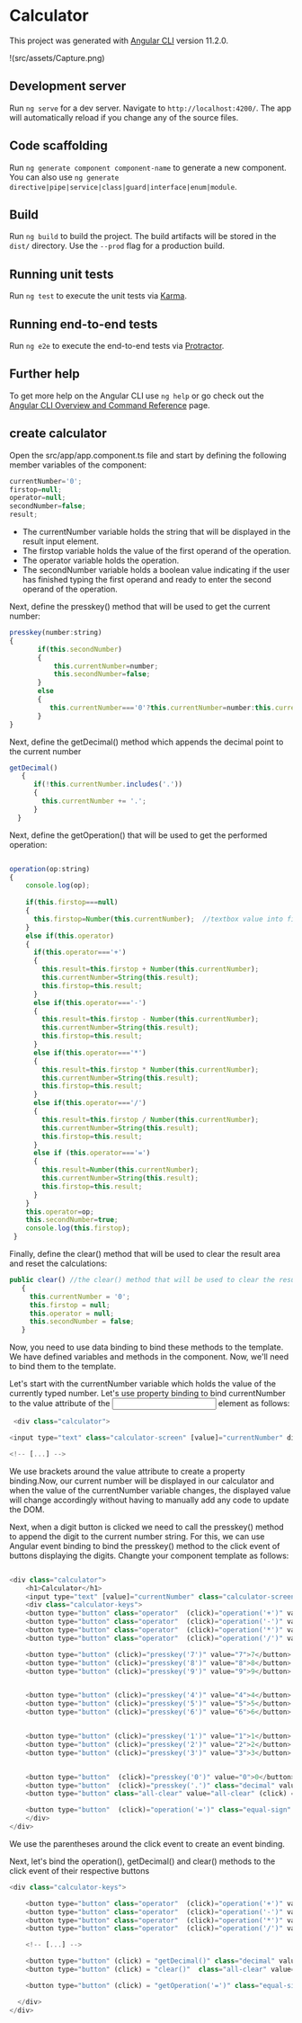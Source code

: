 # Calculator

This project was generated with [Angular CLI](https://github.com/angular/angular-cli) version 11.2.0.

!(src/assets/Capture.png)

## Development server

Run `ng serve` for a dev server. Navigate to `http://localhost:4200/`. The app will automatically reload if you change any of the source files.

## Code scaffolding

Run `ng generate component component-name` to generate a new component. You can also use `ng generate directive|pipe|service|class|guard|interface|enum|module`.

## Build

Run `ng build` to build the project. The build artifacts will be stored in the `dist/` directory. Use the `--prod` flag for a production build.

## Running unit tests

Run `ng test` to execute the unit tests via [Karma](https://karma-runner.github.io).

## Running end-to-end tests

Run `ng e2e` to execute the end-to-end tests via [Protractor](http://www.protractortest.org/).

## Further help

To get more help on the Angular CLI use `ng help` or go check out the [Angular CLI Overview and Command Reference](https://angular.io/cli) page.

## create calculator 
Open the src/app/app.component.ts file and start by defining the following member variables of the component:
```javascript
currentNumber='0'; 
firstop=null;
operator=null;
secondNumber=false; 
result; 
```
* The currentNumber variable holds the string that will be displayed in the result input element.
* The firstop variable holds the value of the first operand of the operation.
* The operator variable holds the operation.
* The secondNumber variable holds a boolean value indicating if the user has finished typing the first operand and ready to enter the second operand of the operation.

Next, define the presskey() method that will be used to get the current number:
```javascript
presskey(number:string) 
{ 
       if(this.secondNumber) 
       {
           this.currentNumber=number;  
           this.secondNumber=false;  
       }
       else
       {
          this.currentNumber==='0'?this.currentNumber=number:this.currentNumber+=number; 
       }    
}   
```
Next, define the getDecimal() method which appends the decimal point to the current number

```javascript
getDecimal()
   {
      if(!this.currentNumber.includes('.'))
      {
        this.currentNumber += '.'; 
      }
  }
  ```
  Next, define the getOperation() that will be used to get the performed operation:
  
  ```javascript

operation(op:string)	
{
      console.log(op);  
      
      if(this.firstop===null)
      {
        this.firstop=Number(this.currentNumber);  //textbox value into firstop
      }
      else if(this.operator)
      {
        if(this.operator==='+')
        {
          this.result=this.firstop + Number(this.currentNumber);  
          this.currentNumber=String(this.result);
          this.firstop=this.result;
        }
        else if(this.operator==='-')
        {
          this.result=this.firstop - Number(this.currentNumber);
          this.currentNumber=String(this.result);
          this.firstop=this.result;
        }
        else if(this.operator==='*')
        {
          this.result=this.firstop * Number(this.currentNumber);
          this.currentNumber=String(this.result);
          this.firstop=this.result;
        }
        else if(this.operator==='/')
        {
          this.result=this.firstop / Number(this.currentNumber);
          this.currentNumber=String(this.result);
          this.firstop=this.result;
        }
        else if (this.operator==='=')
        {
          this.result=Number(this.currentNumber);
          this.currentNumber=String(this.result);
          this.firstop=this.result;
        }
      }
      this.operator=op;
      this.secondNumber=true;
      console.log(this.firstop);
   }

   ```

Finally, define the clear() method that will be used to clear the result area and reset the calculations:
```javascript
public clear() //the clear() method that will be used to clear the result area and reset the calculations:
   {
     this.currentNumber = '0';
     this.firstop = null;
     this.operator = null;
     this.secondNumber = false;
   }
```
Now, you need to use data binding to bind these methods to the template.
We have defined variables and methods in the component. Now, we'll need to bind them to the template.

Let's start with the currentNumber variable which holds the value of the currently typed number. Let's use property binding to bind currentNumber to the value attribute of the <input> element as follows:
   ```javascript
    <div class="calculator">

  <input type="text" class="calculator-screen" [value]="currentNumber" disabled />

  <!-- [...] -->
  ```
We use brackets around the value attribute to create a property binding.Now, our current number will be displayed in our calculator and when the value of the currentNumber variable changes, the displayed value will change accordingly without having to manually add any code to update the DOM.

Next, when a digit button is clicked we need to call the presskey() method to append the digit to the current number string. For this, we can use Angular event binding to bind the presskey() method to the click event of buttons displaying the digits. Changte your component template as follows:
```javascript

<div class="calculator">
    <h1>Calculator</h1>
    <input type="text" [value]="currentNumber" class="calculator-screen" disabled><br>
    <div class="calculator-keys">
    <button type="button" class="operator"  (click)="operation('+')" value="+">+</button>
    <button type="button" class="operator"  (click)="operation('-')" value="-">-</button>
    <button type="button" class="operator"  (click)="operation('*')" value="*">&times;</button>
    <button type="button" class="operator"  (click)="operation('/')" value="/">&divide;</button>

    <button type="button" (click)="presskey('7')" value="7">7</button>
    <button type="button" (click)="presskey('8')" value="8">8</button>
    <button type="button" (click)="presskey('9')" value="9">9</button>


    <button type="button" (click)="presskey('4')" value="4">4</button>
    <button type="button" (click)="presskey('5')" value="5">5</button>
    <button type="button" (click)="presskey('6')" value="6">6</button>


    <button type="button" (click)="presskey('1')" value="1">1</button>
    <button type="button" (click)="presskey('2')" value="2">2</button>
    <button type="button" (click)="presskey('3')" value="3">3</button>


    <button type="button"  (click)="presskey('0')" value="0">0</button>
    <button type="button"  (click)="presskey('.')" class="decimal" value=".">.</button>
    <button type="button" class="all-clear" value="all-clear" (click) = "clear()">AC</button>

    <button type="button"  (click)="operation('=')" class="equal-sign" value="=">=</button>
    </div>  
</div>

```
We use the parentheses around the click event to create an event binding.

Next, let's bind the operation(), getDecimal() and clear() methods to the click event of their respective buttons

```javascript
<div class="calculator-keys">

    <button type="button" class="operator"  (click)="operation('+')" value="+">+</button>
    <button type="button" class="operator"  (click)="operation('-')" value="-">-</button>
    <button type="button" class="operator"  (click)="operation('*')" value="*">&times;</button>
    <button type="button" class="operator"  (click)="operation('/')" value="/">&divide;</button>

    <!-- [...] -->

    <button type="button" (click) = "getDecimal()" class="decimal" value=".">.</button>
    <button type="button" (click) = "clear()"  class="all-clear" value="all-clear">AC</button>

    <button type="button" (click) = "getOperation('=')" class="equal-sign" value="=">=</button>

  </div>
</div>    
```

